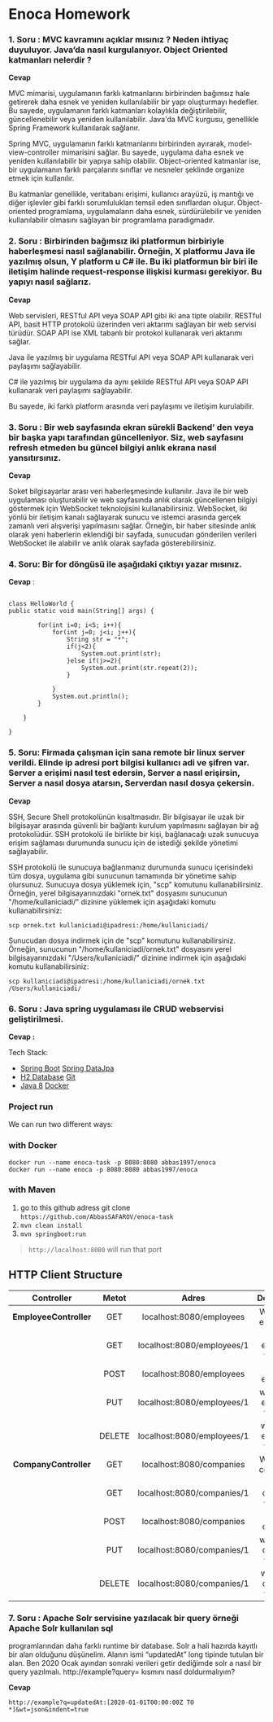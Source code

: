 # Enoca Homework

### 1. Soru : MVC kavramını açıklar mısınız ? Neden ihtiyaç duyuluyor. Java’da nasıl kurgulanıyor. Object Oriented katmanları nelerdir ?

**Cevap**

MVC mimarisi, uygulamanın farklı katmanlarını birbirinden bağımsız hale getirerek daha esnek ve yeniden kullanılabilir bir yapı oluşturmayı hedefler. Bu sayede, uygulamanın farklı katmanları kolaylıkla değiştirilebilir, güncellenebilir veya yeniden kullanılabilir.
Java'da MVC kurgusu, genellikle Spring Framework kullanılarak sağlanır.

Spring MVC, uygulamanın farklı katmanlarını birbirinden ayırarak, model-view-controller mimarisini sağlar. Bu sayede, uygulama daha esnek ve yeniden kullanılabilir bir yapıya sahip olabilir.
Object-oriented katmanlar ise, bir uygulamanın farklı parçalarını sınıflar ve nesneler şeklinde organize etmek için kullanılır. 

Bu katmanlar genellikle, veritabanı erişimi, kullanıcı arayüzü, iş mantığı ve diğer işlevler gibi farklı sorumlulukları temsil eden sınıflardan oluşur. 
Object-oriented programlama, uygulamaların daha esnek, sürdürülebilir ve yeniden kullanılabilir olmasını sağlayan bir programlama paradigmadır.

### 2. Soru : Birbirinden bağımsız iki platformun birbiriyle haberleşmesi nasıl sağlanabilir. Örneğin, X platformu Java ile yazılmış olsun, Y platform u C# ile. Bu iki platformun bir biri ile iletişim halinde request-response ilişkisi kurması gerekiyor. Bu yapıyı nasıl sağlarız.

**Cevap**

Web servisleri, RESTful API veya SOAP API gibi iki ana tipte olabilir. RESTful API, basit HTTP protokolü üzerinden veri aktarımı sağlayan bir web servisi türüdür. 
SOAP API ise XML tabanlı bir protokol kullanarak veri aktarımı sağlar. 

Java ile yazılmış bir uygulama RESTful API veya SOAP API kullanarak veri paylaşımı sağlayabilir. 

C# ile yazılmış bir uygulama da aynı şekilde RESTful API veya SOAP API kullanarak veri paylaşımı sağlayabilir. 

Bu sayede, iki farklı platform arasında veri paylaşımı ve iletişim kurulabilir.

### 3. Soru : Bir web sayfasında ekran sürekli Backend’ den veya bir başka yapı tarafından güncelleniyor. Siz, web sayfasını refresh etmeden bu güncel bilgiyi anlık ekrana nasıl yansıtırsınız.

**Cevap** 

Soket bilgisayarlar arası veri haberleşmesinde kullanılır. Java ile bir web uygulaması oluşturabilir ve web sayfasında anlık olarak güncellenen bilgiyi göstermek için WebSocket teknolojisini kullanabilirsiniz. WebSocket, iki yönlü bir iletişim kanalı sağlayarak sunucu ve istemci arasında gerçek zamanlı veri alışverişi yapılmasını sağlar.  Örneğin, bir haber sitesinde anlık olarak yeni haberlerin eklendiği bir sayfada, sunucudan gönderilen verileri WebSocket ile alabilir ve anlık olarak sayfada gösterebilirsiniz.

### 4. Soru: Bir for döngüsü ile aşağıdaki çıktıyı yazar mısınız.

**Cevap** : 

````

class HelloWorld {
public static void main(String[] args) {

        for(int i=0; i<5; i++){
            for(int j=0; j<i; j++){
                String str = "*";
                if(j<2){
                    System.out.print(str);
                }else if(j>=2){
                    System.out.print(str.repeat(2));    
                }

            }
            System.out.println();
        }
        
    }

}

````



### 5. Soru: Firmada çalışman için sana remote bir linux server verildi. Elinde ip adresi port bilgisi kullanıcı adi ve şifren var. Server a erişimi nasıl test edersin, Server a nasıl erişirsin, Server a nasıl dosya atarsın, Serverdan nasıl dosya çekersin.

**Cevap** 

SSH, Secure Shell protokolünün kısaltmasıdır. Bir bilgisayar ile uzak bir bilgisayar arasında güvenli bir bağlantı kurulum yapılmasını sağlayan bir ağ protokolüdür. 
SSH protokolü ile birlikte bir kişi, bağlanacağı uzak sunucuya erişim sağlaması durumunda sunucu için de istediği şekilde yönetimi sağlayabilir.

SSH protokolü ile sunucuya bağlanmanız durumunda sunucu içerisindeki tüm dosya, uygulama gibi sunucunun tamamında bir yönetime sahip olursunuz.
Sunucuya dosya yüklemek için, "scp" komutunu kullanabilirsiniz. Örneğin, yerel bilgisayarınızdaki "ornek.txt" dosyasını sunucunun "/home/kullaniciadi/" 
dizinine yüklemek için aşağıdaki komutu kullanabilirsiniz:

```
scp ornek.txt kullaniciadi@ipadresi:/home/kullaniciadi/
```

Sunucudan dosya indirmek için de "scp" komutunu kullanabilirsiniz. Örneğin, 
sunucunun "/home/kullaniciadi/ornek.txt" dosyasını yerel bilgisayarınızdaki "/Users/kullaniciadi/" 
dizinine indirmek için aşağıdaki komutu kullanabilirsiniz:

```
scp kullaniciadi@ipadresi:/home/kullaniciadi/ornek.txt /Users/kullaniciadi/
```


### 6. Soru : Java spring uygulaması ile CRUD webservisi geliştirilmesi.

**Cevap :**

Tech Stack:

* [Spring Boot](#)  [Spring DataJpa](#)
* [H2 Database](#) [Git](#)
* [Java 8](#) [Docker](#)

### Project run

We can run two different ways:

### with Docker

```
docker run --name enoca-task -p 8080:8080 abbas1997/enoca
docker run --name enoca -p 8080:8080 abbas1997/enoca
```

### with Maven

1. go to this github adress git clone `https://github.com/AbbasSAFAROV/enoca-task`
2. `mvn clean install`
3. `mvn springboot:run`

> `http://localhost:8080` will run that port

## HTTP Client Structure

|       Controller       | Metot  |            Adres             |            Description             |
|:----------------------:| :----: |:----------------------------:|:----------------------------------:|
| **EmployeeController** |  GET   |   localhost:8080/employees   |      Will List All employees       |
|                        |  GET   |  localhost:8080/employees/1  |    will get employee with id:1     |
|                        |  POST  |   localhost:8080/employees   |          create employee           |
|                        |  PUT   |  localhost:8080/employees/1  |   will update employee with id:1   |
|                        | DELETE |  localhost:8080/employees/1  |   will delete employee with id:1   |
| **CompanyController**  |  GET   |   localhost:8080/companies   |      Will List All companies       |
|                        |  GET   | localhost:8080/companies/1   |     will get company with id:1     |
|                        |  POST  |   localhost:8080/companies   |           create company           |
|                        |  PUT   |  localhost:8080/companies/1  |    will update company with id:1   |
|                        | DELETE |  localhost:8080/companies/1  |   will delete company with id:1    |


### 7. Soru : Apache Solr servisine yazılacak bir query örneği Apache Solr kullanılan sql
   programlarından daha farklı runtime bir database. Solr a hali hazırda kayıtlı bir alan olduğunu
   düşünelim. Alanın ismi “updatedAt” long tipinde tutulan bir alan. Ben 2020 Ocak ayından
   sonraki verileri getir dediğimde solr a nasıl bir query yazılmalı. http://example?query=
   kısmını nasıl doldurmalıyım?

**Cevap**

`http://example?q=updatedAt:[2020-01-01T00:00:00Z TO *]&wt=json&indent=true`
